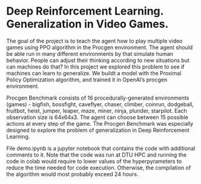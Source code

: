 # Deep Reinforcement Learning. Generalization in Video Games.

The goal of the project is to teach the agent how to play multiple video games using PPO algorithm in the Procgen environment. The agent should be able run in many different environments by that simulate human behavior. People can adjust their thinking according to new situations but can machines do that? In this project we explored this problem to see if machines can learn to generalize. We buildt a model with the Proximal Policy Optimization algorithm, and trained it in OpenAI’s procgen environment. 

Procgen Benchmark consists of 16 procedurally-generated environments (games) - bigfish, bossfight, caveflyer, chaser, climber, coinrun, dodgeball, fruitbot, heist, jumper, leaper, maze, miner, ninja, plunder, starpilot. Each observation size is 64x64x3. The agent can choose between 15 possible actions at every step of the game. The Procgen Benchmark was especially designed to explore the problem of generalization in Deep Reinforcement Learning.

File demo.ipynb is a jupyter notebook that contains the code with additional comments to it. Note that the code was run at DTU HPC and running the code in colab would require to lower values of the hyperpyrameters to reduce the time needed for code execution. Otherwise, the compilation of the algorithm would most probably exceed 24 hours.


